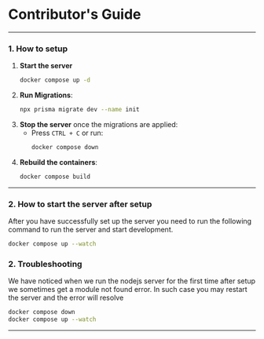 # Contributor's Guide

---

### 1. How to setup   

1. **Start the server**
   ```bash
   docker compose up -d
   ```
2. **Run Migrations**: 
     ```bash
     npx prisma migrate dev --name init
     ```
3. **Stop the server** once the migrations are applied:
   - Press `CTRL + C` or run:
     ```bash
     docker compose down
     ```
4. **Rebuild the containers**: 
   ```bash
   docker compose build
   ```


---

### **2. How to start the server after setup**  

After you have successfully set up the server you need to run the following command to run the server and start development.

```bash
docker compose up --watch
```

### 2. Troubleshooting  

We have noticed when we run the nodejs server for the first time after setup we sometimes get a module not found error.
In such case you may restart the server and the error will resolve

```bash
docker compose down
docker compose up --watch
```

--- 


